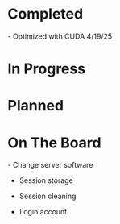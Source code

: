 <h1>Completed</h1>
- Optimized with CUDA 4/19/25

<h1>In Progress</h1>

<h1>Planned</h1>

<h1>On The Board</h1>
- Change server software

- Session storage

- Session cleaning

- Login account

